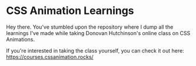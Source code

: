 # CSS Animation Learnings
Hey there. You've stumbled upon the repository where I dump all the learnings I've made while taking Donovan Hutchinson's online class on CSS Animations.

If you're interested in taking the class yourself, you can check it out here: https://courses.cssanimation.rocks/